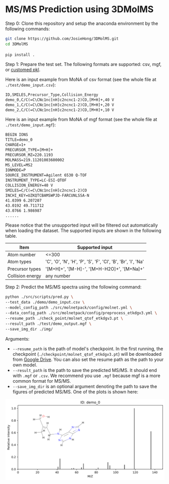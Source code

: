 # MS/MS Prediction using 3DMolMS

Step 0: Clone this repository and setup the anaconda environment by the following commands: 

```bash
git clone https://github.com/JosieHong/3DMolMS.git
cd 3DMolMS

pip install .
```

Step 1: Prepare the test set. The following formats are supported: csv, mgf, or [customed pkl](molmspack/data_utils/all2pkl.py). 

Here is an input example from MoNA of csv format (see the whole file at `./test/demo_input.csv`): 

```
ID,SMILES,Precursor_Type,Collision_Energy
demo_0,C/C(=C\CNc1nc[nH]c2ncnc1-2)CO,[M+H]+,40 V
demo_1,C/C(=C\CNc1nc[nH]c2ncnc1-2)CO,[M+H]+,20 V
demo_2,C/C(=C\CNc1nc[nH]c2ncnc1-2)CO,[M+H]+,10 V
```

Here is an input example from MoNA of mgf format (see the whole file at `./test/demo_input.mgf`): 

```
BEGIN IONS
TITLE=demo_0
CHARGE=1+
PRECURSOR_TYPE=[M+H]+
PRECURSOR_MZ=220.1193
MOLMASS=219.11201003600002
MS_LEVEL=MS2
IONMODE=P
SOURCE_INSTRUMENT=Agilent 6530 Q-TOF
INSTRUMENT_TYPE=LC-ESI-QTOF
COLLISION_ENERGY=40 V
SMILES=C/C(=C\CNc1nc[nH]c2ncnc1-2)CO
INCHI_KEY=UZKQTCBAMSWPJD-FARCUNLSSA-N
41.0399 6.207207
43.0192 49.711712
43.0766 1.986987
......
```

Please notice that the unsupported input will be filtered out automatically when loading the dataset. The supported inputs are shown in the following table. 

| Item             | Supported input                                               |
|------------------|---------------------------------------------------------------|
| Atom number      | <=300                                                         |
| Atom types       | 'C', 'O', 'N', 'H', 'P', 'S', 'F', 'Cl', 'B', 'Br', 'I', 'Na' |
| Precursor types  | '[M+H]+', '[M-H]-', '[M+H-H2O]+', '[M+Na]+'                   |
| Collision energy | any number                                                    |

Step 2: Predict the MS/MS spectra using the following command: 

```bash
python ./src/scripts/pred.py \
--test_data ./demo/demo_input.csv \
--model_config_path ./src/molnetpack/config/molnet.yml \
--data_config_path ./src/molnetpack/config/preprocess_etkdgv3.yml \
--resume_path ./check_point/molnet_qtof_etkdgv3.pt \
--result_path ./test/demo_output.mgf \
--save_img_dir ./img/
```

Arguments: 

- `--resume_path` is the path of model's checkpoint. In the first running, the checkpoint (`./checkpoint/molnet_qtof_etkdgv3.pt`) will be downloaded from [Google Drive](https://drive.google.com/drive/folders/1fWx3d8vCPQi-U-obJ3kVL3XiRh75x5Ce?usp=drive_link). You can also set the resume path as the path to your own model. 
- `--result_path` is the path to save the predicted MS/MS. It should end with `.mgf` or `.csv`. We recommend you use `.mgf` because mgf is a more common format for MS/MS.  
- `--save_img_dir` is an optional argument denoting the path to save the figures of predicted MS/MS. One of the plots is shown here: 

<p align="center">
  <img src='img/demo_0.png' width='600'>
</p> 